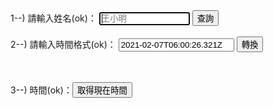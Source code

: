 <html>
<head>
<meta charset="UTF-8" />
<script type="text/javascript">
</script>
</head>
<body>
1--) 請輸入姓名(ok)：
<input type="text" id="name" placeholder="王小明" size="15" autofocus/>
<input type="button" name="list" value="查詢" onclick="result();"> <!--  all.js -->
<br><br>  
2--) 請輸入時間格式(ok)：
<input id="text" id="UTCtime" value="2021-02-07T06:00:26.321Z" placeholder="2021-02-07T06:00:26.321Z" size="20" autofocus/>
<input type="button" value="轉換" onclick="timezone();">
<p id="tzok"></p>
<br><br>
3--) 時間(ok)：<input type="button" value="取得現在時間" onclick="gettime();">
<p id="nowt"></p>
<br><br> 

<font size="1"><span id="result"></span></font><br>
<script src="./all.js"></script>

</body>
</html>
